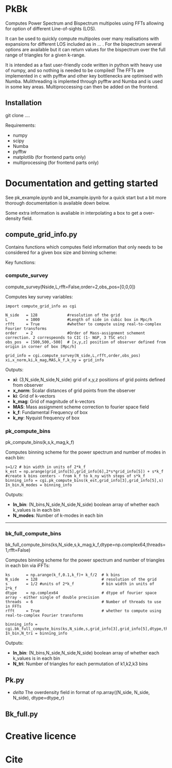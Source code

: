 # PkBk

Computes Power Spectrum and Bispectrum multipoles using FFTs allowing for option of different Line-of-sights (LOS).

It can be used to quickly compute multipoles over many realisations with expansions for different LOS included as in ... . For the bispectrum several options are available but it can return values for the bispectrum over the full range of triangles for a given k-range.


It is intended as a fast user-friendly code written in python with heavy use of numpy, and so nothing is needed to be compiled! The FFTs are implemented in c with pyfftw and other key bottlenecks are optimised with Numba. Mulithreading is implented through pyfftw and Numba and is used in some key areas. Multiproccessing can then be added on the frontend.



## Installation

git clone ....


Requirements:
- numpy
- scipy
- Numba
- pyfftw
- matplotlib (for frontend parts only)
- multiprocessing (for frontend parts only)

# Documentation and getting started

See pk_example.ipynb and bk_example.ipynb for a quick start but a bit more thorough documentation is available down below.

Some extra information is avaliable in interpolating a box to get a over-density field.

## compute_grid_info.py

Contains functions which computes field information that only needs to be considered for a given box size and binning scheme:

Key functions:

### compute_survey

compute_survey(Nside,L,rfft=False,order=2,obs_pos=[0,0,0])

Computes key survey variables:

```
import compute_grid_info as cgi

N_side   = 128             #resolution of the grid
L        = 1000            #Length of side in cubic box in Mpc/h
rfft     = True            #whether to compute using real-to-complex Fourier transforms
order    = 2               #Order of Mass-assignment schement correction. 2 correspeonds to CIC (1- NGP, 3 TSC etc)
obs_pos  = [500,500,-500]  # [x,y,z] position of observer defined from origin in corner of box [Mpc/h]

grid_info = cgi.compute_survey(N_side,L,rfft,order,obs_pos)
xi,x_norm,ki,k_mag,MAS,k_f,k_ny = grid_info
```
Outputs:
- **xi**: (3,N_side,N_side,N_side) grid of x,y,z positions of grid points defined from observer
- **x_norm**: Scalar distances of grid points from the observer
- **ki**: Grid of k-vectors
- **k_mag**: Grid of magnitude of k-vectors
- **MAS**: Mass assignment scheme correction to fourier space field
- **k_f**: Fundamental Frequency of box
- **k_ny**: Nyquist frequency of box


### pk_compute_bins

pk_compute_bins(k,s,k_mag,k_f)

Computes binning scheme for the power spectrum and number of modes in each bin:

```
s=1/2 # bin width in units of 2*k_f
k_est = np.arange(grid_info[5],grid_info[6],2*s*grid_info[5]) + s*k_f #create k bins centers - from k_f to k_ny with steps of s*k_f
binning_info = cgi.pk_compute_bins(k_est,grid_info[3],grid_info[5],s)
In_bin,N_modes = binning_info
```
Outputs:
- **In_bin**: (N_bins,N_side,N_side,N_side) boolean array of whether each k_values is in each bin
- **N_modes**: Number of k-modes in each bin

---
### bk_full_compute_bins

bk_full_compute_bins(ks,N_side,s,k_mag,k_f,dtype=np.complex64,threads=1,rfft=False)

Computes binning scheme for the power spectrum and number of triangles in each bin via iFFTs:

```
ks       = np.arange(k_f,0.1,k_f)+ k_f/2  # k bins 
N_side   = 128                            # resolution of the grid
s        = 1/2 #units of 2*k_f            # bin width in units of 2*k_f
dtype    = np.complex64                   # dtype of fourier space array - either single of double precision
threads  = 6                              # Number of threads to use in FFTs
rfft     = True                           # whether to compute using real-to-complex Fourier transforms

binning_info = cgi.bk_full_compute_bins(ks,N_side,s,grid_info[3],grid_info[5],dtype,threads,rfft)
In_bin,N_tri = binning_info
```
Outputs:
- **In_bin**: (N_bins,N_side,N_side,N_side) boolean array of whether each k_values is in each bin
- **N_tri**: Number of triangles for each permutation of k1,k2,k3 bins


## Pk.py

- *delta*    The overdensity field in format of np.array((N_side, N_side, N_side), dtype=dtype_r)


## Bk_full.py


# Creative licence

# Cite


